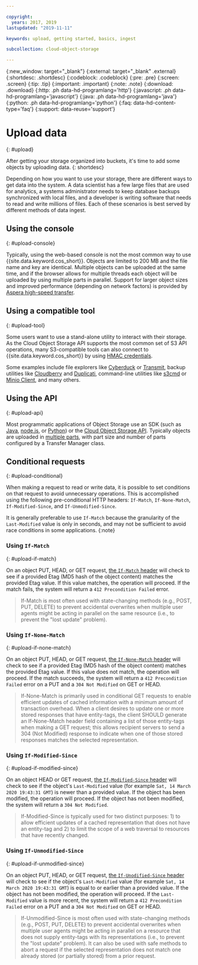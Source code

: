 ```yaml
---

copyright:
  years: 2017, 2019
lastupdated: "2019-11-11"

keywords: upload, getting started, basics, ingest

subcollection: cloud-object-storage

---
```

{:new_window: target="_blank"}
{:external: target="_blank" .external}
{:shortdesc: .shortdesc}
{:codeblock: .codeblock}
{:pre: .pre}
{:screen: .screen}
{:tip: .tip}
{:important: .important}
{:note: .note}
{:download: .download} 
{:http: .ph data-hd-programlang='http'} 
{:javascript: .ph data-hd-programlang='javascript'} 
{:java: .ph data-hd-programlang='java'} 
{:python: .ph data-hd-programlang='python'}
{:faq: data-hd-content-type='faq'}
{:support: data-reuse='support'}

# Upload data
{: #upload}

After getting your storage organized into buckets, it's time to add some objects by uploading data. 
{: shortdesc}

Depending on how you want to use your storage, there are different ways to get data into the system. A data scientist has a few large files that are used for analytics, a systems administrator needs to keep database backups synchronized with local files, and a developer is writing software that needs to read and write millions of files. Each of these scenarios is best served by different methods of data ingest.

## Using the console
{: #upload-console}

Typically, using the web-based console is not the most common way to use {{site.data.keyword.cos_short}}. Objects are limited to 200 MB and the file name and key are identical. Multiple objects can be uploaded at the same time, and if the browser allows for multiple threads each object will be uploaded by using multiple parts in parallel. Support for larger object sizes and improved performance (depending on network factors) is provided by [Aspera high-speed transfer](/docs/cloud-object-storage/basics?topic=cloud-object-storage-aspera).

## Using a compatible tool
{: #upload-tool}

Some users want to use a stand-alone utility to interact with their storage. As the Cloud Object Storage API supports the most common set of S3 API operations, many S3-compatible tools can also connect to {{site.data.keyword.cos_short}} by using [HMAC credentials](/docs/cloud-object-storage?topic=cloud-object-storage-uhc-hmac-credentials-main).

Some examples include file explorers like [Cyberduck](https://cyberduck.io/) or [Transmit](https://panic.com/transmit/), backup utilities like [Cloudberry](https://www.cloudberrylab.com/) and [Duplicati](https://www.duplicati.com/), command-line utilities like [s3cmd](https://github.com/s3tools/s3cmd) or [Minio Client](https://github.com/minio/mc), and many others.

## Using the API
{: #upload-api}

Most programmatic applications of Object Storage use an SDK (such as [Java](/docs/services/cloud-object-storage/libraries?topic=cloud-object-storage-java), [node.js](/docs/services/cloud-object-storage/libraries?topic=cloud-object-storage-node), or [Python](/docs/services/cloud-object-storage/libraries?topic=cloud-object-storage-python)) or the [Cloud Object Storage API](/docs/services/cloud-object-storage/api-reference?topic=cloud-object-storage-compatibility-api). Typically objects are uploaded in [multiple parts](/docs/services/cloud-object-storage/basics?topic=cloud-object-storage-large-objects), with part size and number of parts configured by a Transfer Manager class.

## Conditional requests
{: #upload-conditional}

When making a request to read or write data, it is possible to set conditions on that request to avoid unnecessary operations. This is accomplished using the following pre-conditional HTTP headers: `If-Match`, `If-None-Match`, `If-Modified-Since`, and `If-Unmodified-Since`.

It is generally preferable to use `If-Match` because the granularity of the `Last-Modified` value is only in seconds, and may not be sufficient to avoid race conditions in some applications.
{:note}

### Using `If-Match`
{: #upload-if-match}

On an object PUT, HEAD, or GET request, [the `If-Match` header](https://tools.ietf.org/html/rfc7232#section-3.1) will check to see if a provided Etag (MD5 hash of the object content) matches the provided Etag value. If this value matches, the operation will proceed. If the match fails, the system will return a `412 Precondition Failed` error.

>If-Match is most often used with state-changing methods (e.g., POST, PUT, DELETE) to prevent accidental overwrites when multiple user agents might be acting in parallel on the same resource (i.e., to prevent the "lost update" problem).

### Using `If-None-Match`
{: #upload-if-none-match}

On an object PUT, HEAD, or GET request, [the `If-None-Match` header](https://tools.ietf.org/html/rfc7232#section-3.2) will check to see if a provided Etag (MD5 hash of the object content) matches the provided Etag value. If this value does not match, the operation will proceed. If the match succeeds, the system will return a `412 Precondition Failed` error on a PUT and a `304 Not Modified` on GET or HEAD.

>If-None-Match is primarily used in conditional GET requests to enable efficient updates of cached information with a minimum amount of transaction overhead.  When a client desires to update one or more stored responses that have entity-tags, the client SHOULD generate an If-None-Match header field containing a list of those entity-tags when making a GET request; this allows recipient servers to send a 304 (Not Modified) response to indicate when one of those stored responses matches the selected representation.

### Using `If-Modified-Since`
{: #upload-if-modified-since}

On an object HEAD or GET request, [the `If-Modified-Since` header](https://tools.ietf.org/html/rfc7232#section-3.3) will check to see if the object's `Last-Modified` value (for example `Sat, 14 March 2020 19:43:31 GMT`) is newer than a provided value. If the object has been modified, the operation will proceed. If the object has not been modified, the system will return a `304 Not Modified`.

>If-Modified-Since is typically used for two distinct purposes: 1) to allow efficient updates of a cached representation that does not have an entity-tag and 2) to limit the scope of a web traversal to resources that have recently changed.

### Using `If-Unmodified-Since`
{: #upload-if-unmodified-since}

On an object PUT, HEAD, or GET request, [the `If-Unodified-Since` header](https://tools.ietf.org/html/rfc7232#section-3.3) will check to see if the object's `Last-Modified` value (for example `Sat, 14 March 2020 19:43:31 GMT`) is equal to or earlier than a provided value. If the object has not been modified, the operation will proceed. If the `Last-Modified` value is more recent, the system will return a `412 Precondition Failed` error on a PUT and a `304 Not Modified` on GET or HEAD.

>   If-Unmodified-Since is most often used with state-changing methods (e.g., POST, PUT, DELETE) to prevent accidental overwrites when multiple user agents might be acting in parallel on a resource that does not supply entity-tags with its representations (i.e., to prevent the "lost update" problem).  It can also be used with safe methods to abort a request if the selected representation does not match one already stored (or partially stored) from a prior request.

